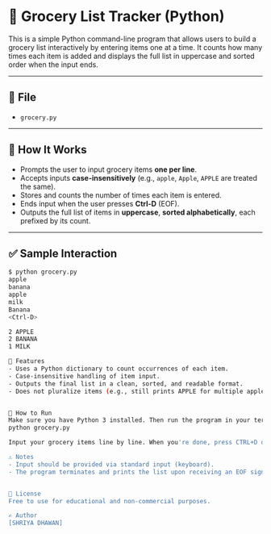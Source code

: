 # 🛒 Grocery List Tracker (Python)

This is a simple Python command-line program that allows users to build a grocery list interactively by entering items one at a time. It counts how many times each item is added and displays the full list in uppercase and sorted order when the input ends.

---

## 📄 File

- `grocery.py`

---

## 🧠 How It Works

- Prompts the user to input grocery items **one per line**.
- Accepts inputs **case-insensitively** (e.g., `apple`, `Apple`, `APPLE` are treated the same).
- Stores and counts the number of times each item is entered.
- Ends input when the user presses **Ctrl-D** (EOF).
- Outputs the full list of items in **uppercase**, **sorted alphabetically**, each prefixed by its count.

---

## ✅ Sample Interaction

```bash
$ python grocery.py
apple
banana
apple
milk
Banana
<Ctrl-D>

2 APPLE
2 BANANA
1 MILK

📌 Features
- Uses a Python dictionary to count occurrences of each item.
- Case-insensitive handling of item input.
- Outputs the final list in a clean, sorted, and readable format.
- Does not pluralize items (e.g., still prints APPLE for multiple apples).


🚀 How to Run
Make sure you have Python 3 installed. Then run the program in your terminal:
python grocery.py

Input your grocery items line by line. When you're done, press CTRL+D or CTRL+Z then Enter to end input and display the list.

⚠️ Notes
- Input should be provided via standard input (keyboard).
- The program terminates and prints the list upon receiving an EOF signal.


📜 License
Free to use for educational and non-commercial purposes.

✍️ Author
[SHRIYA DHAWAN]


